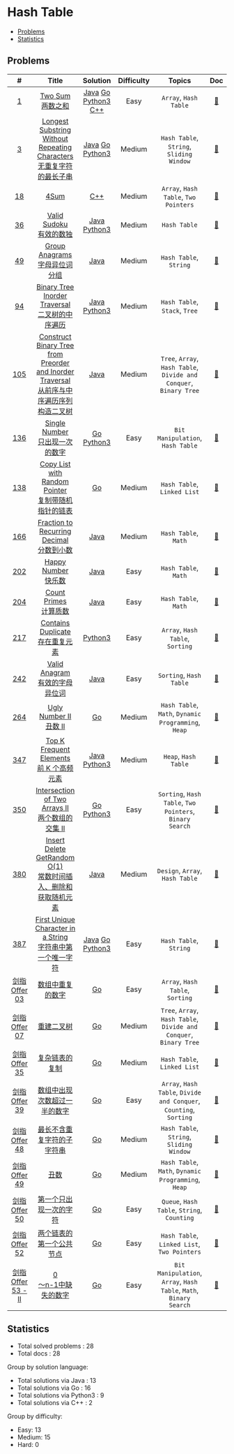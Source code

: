 <!-- omit in toc -->
# Hash Table

- [Problems](#problems)
- [Statistics](#statistics)

## Problems

| # | Title | Solution | Difficulty | Topics | Doc |
|:----:|:----:|:----:|:----:|:----:|:----:|
| [<span id="problem-1">1</span>](#problem-1 "#1") | [Two Sum <br>两数之和](https://leetcode-cn.com/problems/two-sum/ "https://leetcode-cn.com/problems/two-sum/") | [Java](../../java/src/1.%20TwoSum.java "java/src/1.%20TwoSum.java") [Go](../../go/src/1.go "go/src/1.go") [Python3](../../py3/1.py "py3/1.py") [C++](../../cpp/src/1.cpp "cpp/src/1.cpp") | Easy | `Array`, `Hash Table` | [:page_facing_up:](../../docs/1.%20Two%20Sum%20%E4%B8%A4%E6%95%B0%E4%B9%8B%E5%92%8C.md "docs/1.%20Two%20Sum%20%E4%B8%A4%E6%95%B0%E4%B9%8B%E5%92%8C.md") |
| [<span id="problem-3">3</span>](#problem-3 "#3") | [Longest Substring Without Repeating Characters <br>无重复字符的最长子串](https://leetcode-cn.com/problems/longest-substring-without-repeating-characters "https://leetcode-cn.com/problems/longest-substring-without-repeating-characters") | [Java](../../java/src/3.%20LongestSubstringWithoutRepeatingCharacters.java "java/src/3.%20LongestSubstringWithoutRepeatingCharacters.java") [Go](../../go/src/3.go "go/src/3.go") [Python3](../../py3/3.py "py3/3.py") | Medium | `Hash Table`, `String`, `Sliding Window` | [:page_facing_up:](../../docs/3.%20Longest%20Substring%20Without%20Repeating%20Characters%20%E6%97%A0%E9%87%8D%E5%A4%8D%E5%AD%97%E7%AC%A6%E7%9A%84%E6%9C%80%E9%95%BF%E5%AD%90%E4%B8%B2.md "docs/3.%20Longest%20Substring%20Without%20Repeating%20Characters%20%E6%97%A0%E9%87%8D%E5%A4%8D%E5%AD%97%E7%AC%A6%E7%9A%84%E6%9C%80%E9%95%BF%E5%AD%90%E4%B8%B2.md") |
| [<span id="problem-18">18</span>](#problem-18 "#18") | [4Sum](https://leetcode.com/problems/4sum/ "https://leetcode.com/problems/4sum/") |  [C++](../../cpp/src/18.cpp "cpp/src/18.cpp") | Medium | `Array`, `Hash Table`, `Two Pointers` | [:page_facing_up:](../../docs/18.%204Sum.md "docs/18.%204Sum.md") |
| [<span id="problem-36">36</span>](#problem-36 "#36") | [Valid Sudoku <br>有效的数独](https://leetcode-cn.com/problems/valid-sudoku/ "https://leetcode-cn.com/problems/valid-sudoku/") | [Java](../../java/src/36.%20ValidSudoku.java "java/src/36.%20ValidSudoku.java") [Python3](../../py3/36.py "py3/36.py") | Medium | `Hash Table` | [:page_facing_up:](../../docs/36.%20Valid%20Sudoku%20%E6%9C%89%E6%95%88%E7%9A%84%E6%95%B0%E7%8B%AC.md "docs/36.%20Valid%20Sudoku%20%E6%9C%89%E6%95%88%E7%9A%84%E6%95%B0%E7%8B%AC.md") |
| [<span id="problem-49">49</span>](#problem-49 "#49") | [Group Anagrams <br>字母异位词分组](https://leetcode-cn.com/problems/group-anagrams/ "https://leetcode-cn.com/problems/group-anagrams/") | [Java](../../java/src/49.%20GroupAnagrams.java "java/src/49.%20GroupAnagrams.java") | Medium | `Hash Table`, `String` | [:page_facing_up:](../../docs/49.%20Group%20Anagrams%20%E5%AD%97%E6%AF%8D%E5%BC%82%E4%BD%8D%E8%AF%8D%E5%88%86%E7%BB%84.md "docs/49.%20Group%20Anagrams%20%E5%AD%97%E6%AF%8D%E5%BC%82%E4%BD%8D%E8%AF%8D%E5%88%86%E7%BB%84.md") |
| [<span id="problem-94">94</span>](#problem-94 "#94") | [Binary Tree Inorder Traversal <br>二叉树的中序遍历](https://leetcode-cn.com/problems/binary-tree-inorder-traversal/ "https://leetcode-cn.com/problems/binary-tree-inorder-traversal/") | [Java](../../java/src/94.%20BinaryTreeInorderTraversal.java "java/src/94.%20BinaryTreeInorderTraversal.java") [Python3](../../py3/94.py "py3/94.py") | Medium | `Hash Table`, `Stack`, `Tree` | [:page_facing_up:](../../docs/94.%20Binary%20Tree%20Inorder%20Traversal%20%E4%BA%8C%E5%8F%89%E6%A0%91%E7%9A%84%E4%B8%AD%E5%BA%8F%E9%81%8D%E5%8E%86.md "docs/94.%20Binary%20Tree%20Inorder%20Traversal%20%E4%BA%8C%E5%8F%89%E6%A0%91%E7%9A%84%E4%B8%AD%E5%BA%8F%E9%81%8D%E5%8E%86.md") |
| [<span id="problem-105">105</span>](#problem-105 "#105") | [Construct Binary Tree from Preorder and Inorder Traversal <br>从前序与中序遍历序列构造二叉树](https://leetcode-cn.com/problems/construct-binary-tree-from-preorder-and-inorder-traversal/ "https://leetcode-cn.com/problems/construct-binary-tree-from-preorder-and-inorder-traversal/") | [Java](../../java/src/105.%20ConstructBinaryTreefromPreorderandInorderTraversal.java "java/src/105.%20ConstructBinaryTreefromPreorderandInorderTraversal.java") | Medium | `Tree`, `Array`, `Hash Table`, `Divide and Conquer`, `Binary Tree` | [:page_facing_up:](../../docs/105.%20Construct%20Binary%20Tree%20from%20Preorder%20and%20Inorder%20Traversal%20%E4%BB%8E%E5%89%8D%E5%BA%8F%E4%B8%8E%E4%B8%AD%E5%BA%8F%E9%81%8D%E5%8E%86%E5%BA%8F%E5%88%97%E6%9E%84%E9%80%A0%E4%BA%8C%E5%8F%89%E6%A0%91.md "docs/105.%20Construct%20Binary%20Tree%20from%20Preorder%20and%20Inorder%20Traversal%20%E4%BB%8E%E5%89%8D%E5%BA%8F%E4%B8%8E%E4%B8%AD%E5%BA%8F%E9%81%8D%E5%8E%86%E5%BA%8F%E5%88%97%E6%9E%84%E9%80%A0%E4%BA%8C%E5%8F%89%E6%A0%91.md") |
| [<span id="problem-136">136</span>](#problem-136 "#136") | [Single Number <br>只出现一次的数字](https://leetcode-cn.com/problems/single-number/ "https://leetcode-cn.com/problems/single-number/") |  [Go](../../go/src/136.go "go/src/136.go") [Python3](../../py3/136.py "py3/136.py") | Easy | `Bit Manipulation`, `Hash Table` | [:page_facing_up:](../../docs/136.%20Single%20Number%20%E5%8F%AA%E5%87%BA%E7%8E%B0%E4%B8%80%E6%AC%A1%E7%9A%84%E6%95%B0%E5%AD%97.md "docs/136.%20Single%20Number%20%E5%8F%AA%E5%87%BA%E7%8E%B0%E4%B8%80%E6%AC%A1%E7%9A%84%E6%95%B0%E5%AD%97.md") |
| [<span id="problem-138">138</span>](#problem-138 "#138") | [Copy List with Random Pointer <br>复制带随机指针的链表](https://leetcode-cn.com/problems/copy-list-with-random-pointer/ "https://leetcode-cn.com/problems/copy-list-with-random-pointer/") |  [Go](../../go/src/138.go "go/src/138.go") | Medium | `Hash Table`, `Linked List` | [:page_facing_up:](../../docs/138.%20Copy%20List%20with%20Random%20Pointer%20%E5%A4%8D%E5%88%B6%E5%B8%A6%E9%9A%8F%E6%9C%BA%E6%8C%87%E9%92%88%E7%9A%84%E9%93%BE%E8%A1%A8.md "docs/138.%20Copy%20List%20with%20Random%20Pointer%20%E5%A4%8D%E5%88%B6%E5%B8%A6%E9%9A%8F%E6%9C%BA%E6%8C%87%E9%92%88%E7%9A%84%E9%93%BE%E8%A1%A8.md") |
| [<span id="problem-166">166</span>](#problem-166 "#166") | [Fraction to Recurring Decimal <br>分数到小数](https://leetcode-cn.com/problems/fraction-to-recurring-decimal/ "https://leetcode-cn.com/problems/fraction-to-recurring-decimal/") | [Java](../../java/src/166.%20FractiontoRecurringDecimal.java "java/src/166.%20FractiontoRecurringDecimal.java") | Medium | `Hash Table`, `Math` | [:page_facing_up:](../../docs/166.%20Fraction%20to%20Recurring%20Decimal%20%E5%88%86%E6%95%B0%E5%88%B0%E5%B0%8F%E6%95%B0.md "docs/166.%20Fraction%20to%20Recurring%20Decimal%20%E5%88%86%E6%95%B0%E5%88%B0%E5%B0%8F%E6%95%B0.md") |
| [<span id="problem-202">202</span>](#problem-202 "#202") | [Happy Number <br>快乐数](https://leetcode-cn.com/problems/happy-number/ "https://leetcode-cn.com/problems/happy-number/") | [Java](../../java/src/202.%20HappyNumber.java "java/src/202.%20HappyNumber.java") | Easy | `Hash Table`, `Math` | [:page_facing_up:](../../docs/202.%20Happy%20Number%20%E5%BF%AB%E4%B9%90%E6%95%B0.md "docs/202.%20Happy%20Number%20%E5%BF%AB%E4%B9%90%E6%95%B0.md") |
| [<span id="problem-204">204</span>](#problem-204 "#204") | [Count Primes <br>计算质数](https://leetcode-cn.com/problems/count-primes/ "https://leetcode-cn.com/problems/count-primes/") | [Java](../../java/src/204.%20CountPrimes.java "java/src/204.%20CountPrimes.java") | Easy | `Hash Table`, `Math` | [:page_facing_up:](../../docs/204.%20Count%20Primes%20%E8%AE%A1%E7%AE%97%E8%B4%A8%E6%95%B0.md "docs/204.%20Count%20Primes%20%E8%AE%A1%E7%AE%97%E8%B4%A8%E6%95%B0.md") |
| [<span id="problem-217">217</span>](#problem-217 "#217") | [Contains Duplicate <br>存在重复元素](https://leetcode-cn.com/problems/contains-duplicate/ "https://leetcode-cn.com/problems/contains-duplicate/") |  [Python3](../../py3/217.py "py3/217.py") | Easy | `Array`, `Hash Table`, `Sorting` | [:page_facing_up:](../../docs/217.%20Contains%20Duplicate%20%E5%AD%98%E5%9C%A8%E9%87%8D%E5%A4%8D%E5%85%83%E7%B4%A0.md "docs/217.%20Contains%20Duplicate%20%E5%AD%98%E5%9C%A8%E9%87%8D%E5%A4%8D%E5%85%83%E7%B4%A0.md") |
| [<span id="problem-242">242</span>](#problem-242 "#242") | [Valid Anagram <br>有效的字母异位词](https://leetcode-cn.com/problems/valid-anagram/ "https://leetcode-cn.com/problems/valid-anagram/") | [Java](../../java/src/242.%20ValidAnagram.java "java/src/242.%20ValidAnagram.java") | Easy | `Sorting`, `Hash Table` | [:page_facing_up:](../../docs/242.%20Valid%20Anagram%20%E6%9C%89%E6%95%88%E7%9A%84%E5%AD%97%E6%AF%8D%E5%BC%82%E4%BD%8D%E8%AF%8D.md "docs/242.%20Valid%20Anagram%20%E6%9C%89%E6%95%88%E7%9A%84%E5%AD%97%E6%AF%8D%E5%BC%82%E4%BD%8D%E8%AF%8D.md") |
| [<span id="problem-264">264</span>](#problem-264 "#264") | [Ugly Number II <br>丑数 II](https://leetcode-cn.com/problems/ugly-number-ii/ "https://leetcode-cn.com/problems/ugly-number-ii/") |  [Go](../../go/src/264.go "go/src/264.go") | Medium | `Hash Table`, `Math`, `Dynamic Programming`, `Heap` | [:page_facing_up:](../../docs/264.%20Ugly%20Number%20II%20%E4%B8%91%E6%95%B0%20II.md "docs/264.%20Ugly%20Number%20II%20%E4%B8%91%E6%95%B0%20II.md") |
| [<span id="problem-347">347</span>](#problem-347 "#347") | [Top K Frequent Elements <br>前 K 个高频元素](https://leetcode-cn.com/problems/top-k-frequent-elements/ "https://leetcode-cn.com/problems/top-k-frequent-elements/") | [Java](../../java/src/347.%20TopKFrequentElements.java "java/src/347.%20TopKFrequentElements.java") [Python3](../../py3/347.py "py3/347.py") | Medium | `Heap`, `Hash Table` | [:page_facing_up:](../../docs/347.%20Top%20K%20Frequent%20Elements%20%E5%89%8D%20K%20%E4%B8%AA%E9%AB%98%E9%A2%91%E5%85%83%E7%B4%A0.md "docs/347.%20Top%20K%20Frequent%20Elements%20%E5%89%8D%20K%20%E4%B8%AA%E9%AB%98%E9%A2%91%E5%85%83%E7%B4%A0.md") |
| [<span id="problem-350">350</span>](#problem-350 "#350") | [Intersection of Two Arrays II <br>两个数组的交集 II](https://leetcode-cn.com/problems/intersection-of-two-arrays-ii/ "https://leetcode-cn.com/problems/intersection-of-two-arrays-ii/") |  [Go](../../go/src/350.go "go/src/350.go") [Python3](../../py3/350.py "py3/350.py") | Easy | `Sorting`, `Hash Table`, `Two Pointers`, `Binary Search` | [:page_facing_up:](../../docs/350.%20Intersection%20of%20Two%20Arrays%20II%20%E4%B8%A4%E4%B8%AA%E6%95%B0%E7%BB%84%E7%9A%84%E4%BA%A4%E9%9B%86%20II.md "docs/350.%20Intersection%20of%20Two%20Arrays%20II%20%E4%B8%A4%E4%B8%AA%E6%95%B0%E7%BB%84%E7%9A%84%E4%BA%A4%E9%9B%86%20II.md") |
| [<span id="problem-380">380</span>](#problem-380 "#380") | [Insert Delete GetRandom O(1) <br>常数时间插入、删除和获取随机元素](https://leetcode-cn.com/problems/insert-delete-getrandom-o1/ "https://leetcode-cn.com/problems/insert-delete-getrandom-o1/") | [Java](../../java/src/380.%20InsertDeleteGetRandomO1.java "java/src/380.%20InsertDeleteGetRandomO1.java") | Medium | `Design`, `Array`, `Hash Table` | [:page_facing_up:](../../docs/380.%20Insert%20Delete%20GetRandom%20O%281%29%20%E5%B8%B8%E6%95%B0%E6%97%B6%E9%97%B4%E6%8F%92%E5%85%A5%E3%80%81%E5%88%A0%E9%99%A4%E5%92%8C%E8%8E%B7%E5%8F%96%E9%9A%8F%E6%9C%BA%E5%85%83%E7%B4%A0.md "docs/380.%20Insert%20Delete%20GetRandom%20O%281%29%20%E5%B8%B8%E6%95%B0%E6%97%B6%E9%97%B4%E6%8F%92%E5%85%A5%E3%80%81%E5%88%A0%E9%99%A4%E5%92%8C%E8%8E%B7%E5%8F%96%E9%9A%8F%E6%9C%BA%E5%85%83%E7%B4%A0.md") |
| [<span id="problem-387">387</span>](#problem-387 "#387") | [First Unique Character in a String <br>字符串中第一个唯一字符](https://leetcode-cn.com/problems/first-unique-character-in-a-string/ "https://leetcode-cn.com/problems/first-unique-character-in-a-string/") | [Java](../../java/src/387.%20FirstUniqueCharacterInAString.java "java/src/387.%20FirstUniqueCharacterInAString.java") [Go](../../go/src/387.go "go/src/387.go") [Python3](../../py3/387.py "py3/387.py") | Easy | `Hash Table`, `String` | [:page_facing_up:](../../docs/387.%20First%20Unique%20Character%20in%20a%20String%20%E5%AD%97%E7%AC%A6%E4%B8%B2%E4%B8%AD%E7%AC%AC%E4%B8%80%E4%B8%AA%E5%94%AF%E4%B8%80%E5%AD%97%E7%AC%A6.md "docs/387.%20First%20Unique%20Character%20in%20a%20String%20%E5%AD%97%E7%AC%A6%E4%B8%B2%E4%B8%AD%E7%AC%AC%E4%B8%80%E4%B8%AA%E5%94%AF%E4%B8%80%E5%AD%97%E7%AC%A6.md") |
| [<span id="problem-剑指-Offer-03">剑指 Offer 03</span>](#problem-剑指-Offer-03 "#剑指 Offer 03") | [数组中重复的数字](https://leetcode-cn.com/problems/shu-zu-zhong-zhong-fu-de-shu-zi-lcof/ "https://leetcode-cn.com/problems/shu-zu-zhong-zhong-fu-de-shu-zi-lcof/") |  [Go](../../go/src/%E5%89%91%E6%8C%87_Offer_03.go "go/src/%E5%89%91%E6%8C%87_Offer_03.go") | Easy | `Array`, `Hash Table`, `Sorting` | [:page_facing_up:](../../docs/%E5%89%91%E6%8C%87%20Offer%2003.%20%E6%95%B0%E7%BB%84%E4%B8%AD%E9%87%8D%E5%A4%8D%E7%9A%84%E6%95%B0%E5%AD%97.md "docs/%E5%89%91%E6%8C%87%20Offer%2003.%20%E6%95%B0%E7%BB%84%E4%B8%AD%E9%87%8D%E5%A4%8D%E7%9A%84%E6%95%B0%E5%AD%97.md") |
| [<span id="problem-剑指-Offer-07">剑指 Offer 07</span>](#problem-剑指-Offer-07 "#剑指 Offer 07") | [重建二叉树](https://leetcode-cn.com/problems/zhong-jian-er-cha-shu-lcof/ "https://leetcode-cn.com/problems/zhong-jian-er-cha-shu-lcof/") |  [Go](../../go/src/%E5%89%91%E6%8C%87_Offer_07.go "go/src/%E5%89%91%E6%8C%87_Offer_07.go") | Medium | `Tree`, `Array`, `Hash Table`, `Divide and Conquer`, `Binary Tree` | [:page_facing_up:](../../docs/%E5%89%91%E6%8C%87%20Offer%2007.%20%E9%87%8D%E5%BB%BA%E4%BA%8C%E5%8F%89%E6%A0%91.md "docs/%E5%89%91%E6%8C%87%20Offer%2007.%20%E9%87%8D%E5%BB%BA%E4%BA%8C%E5%8F%89%E6%A0%91.md") |
| [<span id="problem-剑指-Offer-35">剑指 Offer 35</span>](#problem-剑指-Offer-35 "#剑指 Offer 35") | [复杂链表的复制](https://leetcode-cn.com/problems/fu-za-lian-biao-de-fu-zhi-lcof/ "https://leetcode-cn.com/problems/fu-za-lian-biao-de-fu-zhi-lcof/") |  [Go](../../go/src/%E5%89%91%E6%8C%87_Offer_35.go "go/src/%E5%89%91%E6%8C%87_Offer_35.go") | Medium | `Hash Table`, `Linked List` | [:page_facing_up:](../../docs/%E5%89%91%E6%8C%87%20Offer%2035.%20%E5%A4%8D%E6%9D%82%E9%93%BE%E8%A1%A8%E7%9A%84%E5%A4%8D%E5%88%B6.md "docs/%E5%89%91%E6%8C%87%20Offer%2035.%20%E5%A4%8D%E6%9D%82%E9%93%BE%E8%A1%A8%E7%9A%84%E5%A4%8D%E5%88%B6.md") |
| [<span id="problem-剑指-Offer-39">剑指 Offer 39</span>](#problem-剑指-Offer-39 "#剑指 Offer 39") | [数组中出现次数超过一半的数字](https://leetcode-cn.com/problems/shu-zu-zhong-chu-xian-ci-shu-chao-guo-yi-ban-de-shu-zi-lcof/ "https://leetcode-cn.com/problems/shu-zu-zhong-chu-xian-ci-shu-chao-guo-yi-ban-de-shu-zi-lcof/") |  [Go](../../go/src/%E5%89%91%E6%8C%87_Offer_39.go "go/src/%E5%89%91%E6%8C%87_Offer_39.go") | Easy | `Array`, `Hash Table`, `Divide and Conquer`, `Counting`, `Sorting` | [:page_facing_up:](../../docs/%E5%89%91%E6%8C%87%20Offer%2039.%20%E6%95%B0%E7%BB%84%E4%B8%AD%E5%87%BA%E7%8E%B0%E6%AC%A1%E6%95%B0%E8%B6%85%E8%BF%87%E4%B8%80%E5%8D%8A%E7%9A%84%E6%95%B0%E5%AD%97.md "docs/%E5%89%91%E6%8C%87%20Offer%2039.%20%E6%95%B0%E7%BB%84%E4%B8%AD%E5%87%BA%E7%8E%B0%E6%AC%A1%E6%95%B0%E8%B6%85%E8%BF%87%E4%B8%80%E5%8D%8A%E7%9A%84%E6%95%B0%E5%AD%97.md") |
| [<span id="problem-剑指-Offer-48">剑指 Offer 48</span>](#problem-剑指-Offer-48 "#剑指 Offer 48") | [最长不含重复字符的子字符串](https://leetcode-cn.com/problems/zui-chang-bu-han-zhong-fu-zi-fu-de-zi-zi-fu-chuan-lcof/ "https://leetcode-cn.com/problems/zui-chang-bu-han-zhong-fu-zi-fu-de-zi-zi-fu-chuan-lcof/") |  [Go](../../go/src/%E5%89%91%E6%8C%87_Offer_48.go "go/src/%E5%89%91%E6%8C%87_Offer_48.go") | Medium | `Hash Table`, `String`, `Sliding Window` | [:page_facing_up:](../../docs/%E5%89%91%E6%8C%87%20Offer%2048.%20%E6%9C%80%E9%95%BF%E4%B8%8D%E5%90%AB%E9%87%8D%E5%A4%8D%E5%AD%97%E7%AC%A6%E7%9A%84%E5%AD%90%E5%AD%97%E7%AC%A6%E4%B8%B2.md "docs/%E5%89%91%E6%8C%87%20Offer%2048.%20%E6%9C%80%E9%95%BF%E4%B8%8D%E5%90%AB%E9%87%8D%E5%A4%8D%E5%AD%97%E7%AC%A6%E7%9A%84%E5%AD%90%E5%AD%97%E7%AC%A6%E4%B8%B2.md") |
| [<span id="problem-剑指-Offer-49">剑指 Offer 49</span>](#problem-剑指-Offer-49 "#剑指 Offer 49") | [丑数](https://leetcode-cn.com/problems/chou-shu-lcof/ "https://leetcode-cn.com/problems/chou-shu-lcof/") |  [Go](../../go/src/%E5%89%91%E6%8C%87_Offer_49.go "go/src/%E5%89%91%E6%8C%87_Offer_49.go") | Medium | `Hash Table`, `Math`, `Dynamic Programming`, `Heap` | [:page_facing_up:](../../docs/%E5%89%91%E6%8C%87%20Offer%2049.%20%E4%B8%91%E6%95%B0.md "docs/%E5%89%91%E6%8C%87%20Offer%2049.%20%E4%B8%91%E6%95%B0.md") |
| [<span id="problem-剑指-Offer-50">剑指 Offer 50</span>](#problem-剑指-Offer-50 "#剑指 Offer 50") | [第一个只出现一次的字符](https://leetcode-cn.com/problems/di-yi-ge-zhi-chu-xian-yi-ci-de-zi-fu-lcof/ "https://leetcode-cn.com/problems/di-yi-ge-zhi-chu-xian-yi-ci-de-zi-fu-lcof/") |  [Go](../../go/src/%E5%89%91%E6%8C%87_Offer_50.go "go/src/%E5%89%91%E6%8C%87_Offer_50.go") | Easy | `Queue`, `Hash Table`, `String`, `Counting` | [:page_facing_up:](../../docs/%E5%89%91%E6%8C%87%20Offer%2050.%20%E7%AC%AC%E4%B8%80%E4%B8%AA%E5%8F%AA%E5%87%BA%E7%8E%B0%E4%B8%80%E6%AC%A1%E7%9A%84%E5%AD%97%E7%AC%A6.md "docs/%E5%89%91%E6%8C%87%20Offer%2050.%20%E7%AC%AC%E4%B8%80%E4%B8%AA%E5%8F%AA%E5%87%BA%E7%8E%B0%E4%B8%80%E6%AC%A1%E7%9A%84%E5%AD%97%E7%AC%A6.md") |
| [<span id="problem-剑指-Offer-52">剑指 Offer 52</span>](#problem-剑指-Offer-52 "#剑指 Offer 52") | [两个链表的第一个公共节点](https://leetcode-cn.com/problems/liang-ge-lian-biao-de-di-yi-ge-gong-gong-jie-dian-lcof/ "https://leetcode-cn.com/problems/liang-ge-lian-biao-de-di-yi-ge-gong-gong-jie-dian-lcof/") |  [Go](../../go/src/%E5%89%91%E6%8C%87_Offer_52.go "go/src/%E5%89%91%E6%8C%87_Offer_52.go") | Easy | `Hash Table`, `Linked List`, `Two Pointers` | [:page_facing_up:](../../docs/%E5%89%91%E6%8C%87%20Offer%2052.%20%E4%B8%A4%E4%B8%AA%E9%93%BE%E8%A1%A8%E7%9A%84%E7%AC%AC%E4%B8%80%E4%B8%AA%E5%85%AC%E5%85%B1%E8%8A%82%E7%82%B9.md "docs/%E5%89%91%E6%8C%87%20Offer%2052.%20%E4%B8%A4%E4%B8%AA%E9%93%BE%E8%A1%A8%E7%9A%84%E7%AC%AC%E4%B8%80%E4%B8%AA%E5%85%AC%E5%85%B1%E8%8A%82%E7%82%B9.md") |
| [<span id="problem-剑指-Offer-53---II">剑指 Offer 53 - II</span>](#problem-剑指-Offer-53---II "#剑指 Offer 53 - II") | [0<br>～n-1中缺失的数字](https://leetcode-cn.com/problems/que-shi-de-shu-zi-lcof/ "https://leetcode-cn.com/problems/que-shi-de-shu-zi-lcof/") |  [Go](../../go/src/%E5%89%91%E6%8C%87_Offer_53_-_II.go "go/src/%E5%89%91%E6%8C%87_Offer_53_-_II.go") | Easy | `Bit Manipulation`, `Array`, `Hash Table`, `Math`, `Binary Search` | [:page_facing_up:](../../docs/%E5%89%91%E6%8C%87%20Offer%2053%20-%20II.%200%EF%BD%9En-1%E4%B8%AD%E7%BC%BA%E5%A4%B1%E7%9A%84%E6%95%B0%E5%AD%97.md "docs/%E5%89%91%E6%8C%87%20Offer%2053%20-%20II.%200%EF%BD%9En-1%E4%B8%AD%E7%BC%BA%E5%A4%B1%E7%9A%84%E6%95%B0%E5%AD%97.md") |


## Statistics

- Total solved problems : 28
- Total docs : 28

Group by solution language:
- Total solutions via Java : 13
- Total solutions via Go : 16
- Total solutions via Python3 : 9
- Total solutions via C++ : 2

Group by difficulty:
- Easy: 13
- Medium: 15
- Hard: 0